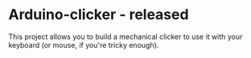 # Arduino-clicker - released
This project allows you to build a mechanical clicker to use it with your keyboard (or mouse, if you're tricky enough).
